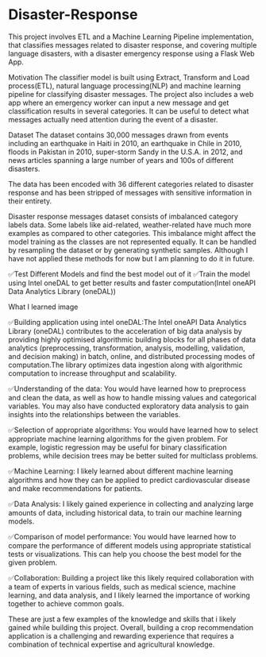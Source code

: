 # Disaster-Response
This project involves ETL and a Machine Learning Pipeline  implementation, that classifies messages related to disaster response, and covering multiple language disasters, with a disaster emergency response using a Flask Web App.


Motivation
The classifier model is built using Extract, Transform and Load process(ETL), natural language processing(NLP) and machine learning pipeline for classifying disaster messages. The project also includes a web app where an emergency worker can input a new message and get classification results in several categories. It can be useful to detect what messages actually need attention during the event of a disaster.


Dataset
The dataset contains 30,000 messages drawn from events including an earthquake in Haiti in 2010, an earthquake in Chile in 2010, floods in Pakistan in 2010, super-storm Sandy in the U.S.A. in 2012, and news articles spanning a large number of years and 100s of different disasters.

The data has been encoded with 36 different categories related to disaster response and has been stripped of messages with sensitive information in their entirety.

Disaster response messages dataset consists of imbalanced category labels data. Some labels like aid-related, weather-related have much more examples as compared to other categories. This imbalance might affect the model training as the classes are not represented equally. It can be handled by resampling the dataset or by generating synthetic samples. Although I have not applied these methods for now but I am planning to do it in future.

✅Test Different Models and find the best model out of it
✅Train the model using Intel oneDAL to get better results and faster computation(Intel oneAPI Data Analytics Library (oneDAL))


What I learned image


✅Building application using intel oneDAL:The Intel oneAPI Data Analytics Library (oneDAL) contributes to the acceleration of big data analysis by providing highly optimised algorithmic building blocks for all phases of data analytics (preprocessing, transformation, analysis, modelling, validation, and decision making) in batch, online, and distributed processing modes of computation.The library optimizes data ingestion along with algorithmic computation to increase throughput and scalability.

✅Understanding of the data: You would have learned how to preprocess and clean the data, as well as how to handle missing values and categorical variables. You may also have conducted exploratory data analysis to gain insights into the relationships between the variables.

✅Selection of appropriate algorithms: You would have learned how to select appropriate machine learning algorithms for the given problem. For example, logistic regression may be useful for binary classification problems, while decision trees may be better suited for multiclass problems.

✅Machine Learning: I likely learned about different machine learning algorithms and how they can be applied to predict cardiovascular disease and make recommendations for patients.

✅Data Analysis: I likely gained experience in collecting and analyzing large amounts of data, including historical data, to train our machine learning models.

✅Comparison of model performance: You would have learned how to compare the performance of different models using appropriate statistical tests or visualizations. This can help you choose the best model for the given problem.

✅Collaboration: Building a project like this likely required collaboration with a team of experts in various fields, such as medical science, machine learning, and data analysis, and I likely learned the importance of working together to achieve common goals.

These are just a few examples of the knowledge and skills that i likely gained while building this project. Overall, building a crop recommendation application is a challenging and rewarding experience that requires a combination of technical expertise and agricultural knowledge.
